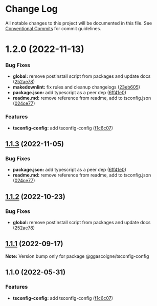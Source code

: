 # Change Log

All notable changes to this project will be documented in this file.
See [Conventional Commits](https://conventionalcommits.org) for commit guidelines.

# 1.2.0 (2022-11-13)

### Bug Fixes

- **global:** remove postinstall script from packages and update docs ([252ae78](https://github.com/ggascoigne/shareable-configs/commit/252ae787ec89902f130ee28d2af63255fdfabb4d))
- **makedownlint:** fix rules and cleanup changelogs ([23eb605](https://github.com/ggascoigne/shareable-configs/commit/23eb605a42fd51ca0b5d24de781929a1662e634f))
- **package.json:** add typescript as a peer dep ([6ff41e0](https://github.com/ggascoigne/shareable-configs/commit/6ff41e056136988a9f38f3e84c1914665db40bfe))
- **readme.md:** remove reference from readme, add to tsconfig.json ([024ce77](https://github.com/ggascoigne/shareable-configs/commit/024ce7786400d16a947aad8a6a75dd9bc1c2bf63))

### Features

- **tsconfig-config:** add tsconfig-config ([f1c6c07](https://github.com/ggascoigne/shareable-configs/commit/f1c6c0771433cf20fef3417f834859366c4b8c9c))

## [1.1.3](https://github.com/ggascoigne/shareable-configs/compare/@ggascoigne/tsconfig-config@1.1.2...@ggascoigne/tsconfig-config@1.1.3) (2022-11-05)

### Bug Fixes

- **package.json:** add typescript as a peer dep ([6ff41e0](https://github.com/ggascoigne/shareable-configs/commit/6ff41e056136988a9f38f3e84c1914665db40bfe))
- **readme.md:** remove reference from readme, add to tsconfig.json ([024ce77](https://github.com/ggascoigne/shareable-configs/commit/024ce7786400d16a947aad8a6a75dd9bc1c2bf63))

## [1.1.2](https://github.com/ggascoigne/shareable-configs/compare/@ggascoigne/tsconfig-config@1.1.1...@ggascoigne/tsconfig-config@1.1.2) (2022-10-23)

### Bug Fixes

- **global:** remove postinstall script from packages and update docs ([252ae78](https://github.com/ggascoigne/shareable-configs/commit/252ae787ec89902f130ee28d2af63255fdfabb4d))

## [1.1.1](https://github.com/ggascoigne/shareable-configs/compare/@ggascoigne/tsconfig-config@1.1.0...@ggascoigne/tsconfig-config@1.1.1) (2022-09-17)

**Note:** Version bump only for package @ggascoigne/tsconfig-config

## 1.1.0 (2022-05-31)

### Features

- **tsconfig-config:** add tsconfig-config ([f1c6c07](https://github.com/ggascoigne/shareable-configs/commit/f1c6c0771433cf20fef3417f834859366c4b8c9c))
